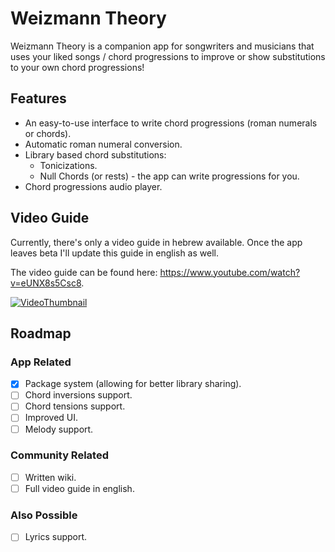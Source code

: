 # Weizmann Theory
Weizmann Theory is a companion app for songwriters and musicians that uses your liked songs / chord progressions to improve or show substitutions to your own chord progressions!

## Features
- An easy-to-use interface to write chord progressions (roman numerals or chords).
- Automatic roman numeral conversion.
- Library based chord substitutions:
	- Tonicizations.
	- Null Chords (or rests) - the app can write progressions for you.
- Chord progressions audio player.

## Video Guide
Currently, there's only a video guide in hebrew available. Once the app leaves beta I'll update this guide in english as well.

The video guide can be found here: https://www.youtube.com/watch?v=eUNX8s5Csc8.

[![VideoThumbnail](https://img.youtube.com/vi/eUNX8s5Csc8/0.jpg)](https://www.youtube.com/watch?v=eUNX8s5Csc8)


## Roadmap
### App Related
- [x] Package system (allowing for better library sharing).
- [ ] Chord inversions support.
- [ ] Chord tensions support.
- [ ] Improved UI.
- [ ] Melody support.

### Community Related
- [ ] Written wiki.
- [ ] Full video guide in english.

### Also Possible
- [ ] Lyrics support.
